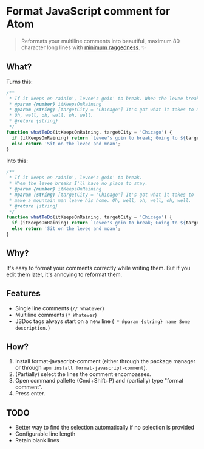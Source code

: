 # Format JavaScript comment for Atom

> Reformats your multiline comments into beautiful, maximum 80 character long lines with [minimum raggedness](https://en.wikipedia.org/wiki/Line_wrap_and_word_wrap#Minimum_raggedness). ✨

## What?
Turns this:
```js
/**
 * If it keeps on rainin', levee's goin' to break. When the levee breaks I'll have no place to stay.
 * @param {number} itKeepsOnRaining
 * @param {string} [targetCity = 'Chicago'] It's got what it takes to make a mountain man leave his home.
 * Oh, well, oh, well, oh, well.
 * @return {string}
 */
function whatToDo(itKeepsOnRaining, targetCity = 'Chicago') {
  if (itKeepsOnRaining) return `Levee's goin to break; Going to ${targetCity}`;
  else return 'Sit on the levee and moan';
}
```

Into this:
```js
/**
 * If it keeps on rainin', levee's goin' to break.
 * When the levee breaks I'll have no place to stay.
 * @param {number} itKeepsOnRaining
 * @param {string} [targetCity = 'Chicago'] It's got what it takes to
 * make a mountain man leave his home. Oh, well, oh, well, oh, well.
 * @return {string}
 */
function whatToDo(itKeepsOnRaining, targetCity = 'Chicago') {
  if (itKeepsOnRaining) return `Levee's goin to break; Going to ${targetCity}`;
  else return 'Sit on the levee and moan';
}
```

## Why?
It's easy to format your comments correctly while writing them. But if you edit them later, it's annoying to reformat them.

## Features
 - Single line comments (`// Whatever`)
 - Multiline comments (`* Whatever`)
 - JSDoc tags always start on a new line (` * @param {string} name Some description.`)

## How?
1. Install format-javascript-comment (either through the package manager or through `apm install format-javascript-comment`).
2. (Partially) select the lines the comment encompasses.
3. Open command pallette (Cmd+Shift+P) and (partially) type "format comment".
4. Press enter.

## TODO
 - Better way to find the selection automatically if no selection is provided
 - Configurable line length
 - Retain blank lines
